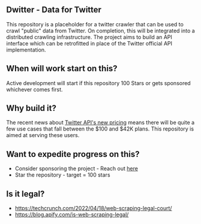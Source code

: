 ## Dwitter - Data for Twitter

This repository is a placeholder for a twitter crawler that can be used to crawl "public" data from Twitter.  On completion, this will be integrated into a distributed crawling infrastructure. The project aims to build an API interface which can be retrofitted in place of the Twitter official API implementation.

## When will work start on this?
Active development will start if this repository 100 Stars or gets sponsored whichever comes first.

## Why build it?
The recent news about [Twitter API's new pricing](https://techcrunch.com/2023/03/29/twitter-announces-new-api-with-only-free-basic-and-enterprise-levels/) means there will be quite a few use cases that fall between the $100 and $42K plans. This repository is aimed at serving these users.

## Want to expedite progress on this?
- Consider sponsoring the project - Reach out [here](https://twitter.com/ehmadzubair)
- Star the repository - target = 100 stars

## Is it legal?
- https://techcrunch.com/2022/04/18/web-scraping-legal-court/
- https://blog.apify.com/is-web-scraping-legal/
  
